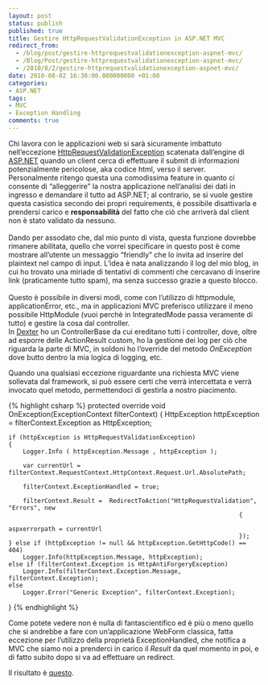 ```yaml
---
layout: post
status: publish
published: true
title: Gestire HttpRequestValidationException in ASP.NET MVC
redirect_from: 
  - /blog/post/gestire-httprequestvalidationexception-aspnet-mvc/
  - /Blog/Post/gestire-httprequestvalidationexception-aspnet-mvc/
  - /2010/8/2/gestire-httprequestvalidationexception-aspnet-mvc/
date: 2010-08-02 16:30:00.000000000 +01:00
categories:
- ASP.NET
tags:
- MVC
- Exception Handling
comments: true
---
```

<p>Chi lavora con le applicazioni web si sarà sicuramente imbattuto nell’eccezione <a title="http://msdn.microsoft.com/it-it/library/system.web.httprequestvalidationexception.aspx" href="http://msdn.microsoft.com/it-it/library/system.web.httprequestvalidationexception.aspx" rel="nofollow" target="_blank">HttpRequestValidationException</a> scatenata dall’engine di <a title="ASP.NET Category" href="http://www.tostring.it/categories/archive/asp.net" target="_blank">ASP.NET</a> quando un client cerca di effettuare il submit di informazioni potenzialmente pericolose, aka codice html, verso il server.    <br />Personalmente ritengo questa una comodissima feature in quanto ci consente di “alleggerire” la nostra applicazione nell’analisi dei dati in ingresso e demandare il tutto ad ASP.NET; al contrario, se si vuole gestire questa casistica secondo dei propri requirements, è possibile disattivarla e prendersi carico e <strong>responsabilità</strong> del fatto che ciò che arriverà dal client non è stato validato da nessuno.    <br />    <br />Dando per assodato che, dal mio punto di vista, questa funzione dovrebbe rimanere abilitata, quello che vorrei specificare in questo post è come mostrare all’utente un messaggio “friendly” che lo invita ad inserire del plaintext nel campo di input. L’idea è nata analizzando il log del mio blog, in cui ho trovato una miriade di tentativi di commenti che cercavano di inserire link (praticamente tutto spam), ma senza successo grazie a questo blocco.    <br />    <br />Questo è possibile in diversi modi, come con l’utilizzo di httpmodule, applicationError, etc., ma in applicazioni MVC preferisco utilizzare il meno possibile HttpModule (vuoi perchè in IntegratedMode passa veramente di tutto) e gestire la cosa dal controller.     <br />In <a title="Dexter Blog Engine Category" href="http://www.imperugo.tostring.it/categories/archive/Dexter" target="_blank">Dexter</a> ho un ControllerBase da cui ereditano tutti i controller, dove, oltre ad esporre delle ActionResult custom, ho la gestione dei log per ciò che riguarda la parte di MVC, in soldoni ho l’override del metodo <em>OnException</em> dove butto dentro la mia logica di logging, etc.</p>  <p>Quando una qualsiasi eccezione riguardante una richiesta MVC viene sollevata dal framework, si può essere certi che verrà intercettata e verrà invocato quel metodo, permettendoci di gestirla a nostro piacimento. </p>  {% highlight csharp %}
protected override void OnException(ExceptionContext filterContext)
{
    HttpException httpException = filterContext.Exception as HttpException;

    if (httpException is HttpRequestValidationException)
    {
        Logger.Info ( httpException.Message , httpException );

        var currentUrl = filterContext.RequestContext.HttpContext.Request.Url.AbsolutePath;

        filterContext.ExceptionHandled = true;

        filterContext.Result =  RedirectToAction("HttpRequestValidation", "Errors", new
                                                                    {
                                                                 aspxerrorpath = currentUrl
                                                                    });
    } else if (httpException != null && httpException.GetHttpCode() == 404)
        Logger.Info(httpException.Message, httpException);
    else if (filterContext.Exception is HttpAntiForgeryException)
        Logger.Info(filterContext.Exception.Message, filterContext.Exception);
    else
        Logger.Error("Generic Exception", filterContext.Exception);
}
{% endhighlight %}
<p>Come potete vedere non è nulla di fantascientifico ed è più o meno quello che si andrebbe a fare con un’applicazione WebForm classica, fatta eccezione per l’utilizzo della proprietà ExceptionHandled, che notifica a MVC che siamo noi a prenderci in carico il <em>Result</em> da quel momento in poi, e di fatto subito dopo si va ad effettuare un redirect.</p>

<p>Il risultato è <a title="HttpRequestValidation example" href="http://tostring.it/errors/HttpRequestValidation" target="_blank">questo</a>.</p>
